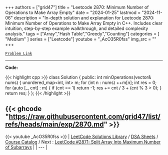 
+++
authors = ["grid47"]
title = "Leetcode 2870: Minimum Number of Operations to Make Array Empty"
date = "2024-01-25"
lastmod = "2024-11-06"
description = "In-depth solution and explanation for Leetcode 2870: Minimum Number of Operations to Make Array Empty in C++. Includes clear intuition, step-by-step example walkthrough, and detailed complexity analysis."
tags = ["Array","Hash Table","Greedy","Counting"]
categories = [
    "Medium"
]
series = ["Leetcode"]
youtube = "_AcO35R0fss"
img_src = ""
+++



[`Problem Link`](https://leetcode.com/problems/minimum-number-of-operations-to-make-array-empty/description/)

---
**Code:**

{{< highlight cpp >}}
class Solution {
public:
    int minOperations(vector<int>& nums) {
        unordered_map<int, int> m;
        for (int n : nums)
            ++m[n];
        int res = 0;
        for (auto [_, cnt] : m) {
            if (cnt == 1)
                return -1;
            res += cnt / 3 + (cnt % 3 > 0);
        }
        return res;
    }
};
{{< /highlight >}}

{{< ghcode "https://raw.githubusercontent.com/grid47/list/refs/heads/main/exp/2870.md" >}}
---
{{< youtube _AcO35R0fss >}}
| [LeetCode Solutions Library](https://grid47.xyz/leetcode/) / [DSA Sheets](https://grid47.xyz/sheets/) / [Course Catalog](https://grid47.xyz/courses/) / Next : [LeetCode #2871: Split Array Into Maximum Number of Subarrays](https://grid47.xyz/leetcode/solution-2871-split-array-into-maximum-number-of-subarrays/) |
| --- |

